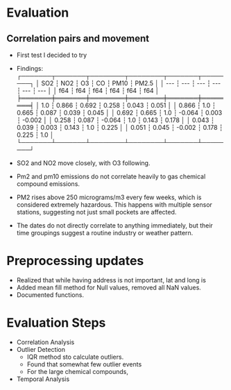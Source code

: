 # Evaluation 

## Correlation pairs and movement
- First test I decided to try 
- Findings:
┌───────┬───────┬────────┬────────┬───────┬────────┐
│ SO2   ┆ NO2   ┆ O3     ┆ CO     ┆ PM10  ┆ PM2.5  │
│ ---   ┆ ---   ┆ ---    ┆ ---    ┆ ---   ┆ ---    │
│ f64   ┆ f64   ┆ f64    ┆ f64    ┆ f64   ┆ f64    │
╞═══════╪═══════╪════════╪════════╪═══════╪════════╡
│ 1.0   ┆ 0.866 ┆ 0.692  ┆ 0.258  ┆ 0.043 ┆ 0.051  │
│ 0.866 ┆ 1.0   ┆ 0.665  ┆ 0.087  ┆ 0.039 ┆ 0.045  │
│ 0.692 ┆ 0.665 ┆ 1.0    ┆ -0.064 ┆ 0.003 ┆ -0.002 │
│ 0.258 ┆ 0.087 ┆ -0.064 ┆ 1.0    ┆ 0.143 ┆ 0.178  │
│ 0.043 ┆ 0.039 ┆ 0.003  ┆ 0.143  ┆ 1.0   ┆ 0.225  │
│ 0.051 ┆ 0.045 ┆ -0.002 ┆ 0.178  ┆ 0.225 ┆ 1.0    │
└───────┴───────┴────────┴────────┴───────┴────────┘

- SO2 and NO2 move closely, with O3 following. 
- Pm2 and pm10 emissions do not correlate heavily to gas chemical compound emissions.
- PM2 rises above 250 micrograms/m3 every few weeks, which is considered extremely hazardous. This happens with multiple sensor stations, 
suggesting not just small pockets are affected.
- The dates do not directly correlate to anything immediately, but their time groupings suggest a routine industry or weather pattern.


# Preprocessing updates
- Realized that while having address is not important, lat and long is 
- Added mean fill method for Null values, removed all NaN values. 
- Documented functions.


# Evaluation Steps

- Correlation Analysis
- Outlier Detection
    - IQR method sto calculate outliers. 
    - Found that somewhat few outlier events 
    - For the large chemical compounds, 
- Temporal Analysis
